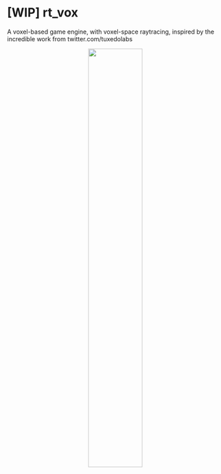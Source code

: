 # [WIP] rt_vox
A voxel-based game engine, with voxel-space raytracing, inspired by the incredible work from twitter.com/tuxedolabs

<p align="center"><img src="https://media.giphy.com/media/i6cbqlcnYy2QNq9eJR/giphy.gif" width="50%" height="50%"></p>
